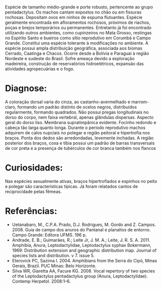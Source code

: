 ﻿Espécie de tamanho médio-grande e porte robusto, pertencente ao grupo pentadactylus. Os machos cantam expostos no chão ou em fissuras rochosas. Depositam ovos em ninhos de espuma flutuantes. Espécie geralmente encontrada em afloramentos rochosos, próximos de riachos, poças e brejos temporários ou permanentes. Entretanto já foi encontrado utilizando outros ambientes, como cupinzeiros no Mata Grosso, restingas no Espírito Santo e bueiros como sítio reprodutivo em Corumbá e Campo Grande. Constitui uma espécie tolerante à modificações no ambiente.
A espécie possui ampla distribuição geográfica, associada aos biomas Cerrado, Caatinga e Chacos. Ocorre desde a Bolívia e Paraguai à região Nordeste e sudeste do Brasil. Sofre ameaça devido a exploração madeireira, construção de reservatórios hidroelétricos, expansão das atividades agropecuárias e o fogo.


# Diagnose:
A coloração dorsal varia do cinza, ao castanho-avermelhado e marrom-claro, formando um padrão distinto de ocelos negros, distribuídos regularmente, formando quadrados. Não possui pregas longitudinais no dorso do corpo, nem faixa vertebral, apenas glândulas dispersas. Aspecto geral do dorso liso. Membrana supratimpânica evidente. Focinho redondo e cabeça tão larga quanto longa. Durante o período reprodutivo machos adquirem de calos nupciais no polegar e região peitoral e hipertrofia nos braços. Ponta dos dedos são arredondadas, levemente inchadas. A região posterior dos braços, coxa e tíbia possui um padrão de barras transversais de cor preta e a presença de tubérculos de cor branca também nos flancos


# Curiosidades:
Nas espécies sexualmente ativas, braços hipertrofiados e espinhos no peito e polegar são características típicas.
Já foram relatados cantos de reciprocidade pelas fêmeas.


# Referências:
* Uetanabaro, M., C.P.A. Prado, D.J. Rodrigues, M. Gordo and Z. Campos. 2008. Guia de campo dos anuros do Pantanal e planaltos de entorno. Campo Grande: Editora UFMS. 196 p.
* Andrade, E. B.; Guimarães, R.; Leite Jr, J. M. A.; Leite, J. R. S. A. 2011. Amphibia, Anura, Leptodactylidae, Leptodactylus syphax Bokermann, 1969: Distribution extension and geographic distribution map. Journal of species lists and distribution. v 7. issue 5.
* Eterovick PC, Sazima I. 2004. Amphibians from the Serra do Cipó, Minas Gerais, Brazil. PUC Minas: Belo Horizonte.
* Silva WR, Giaretta AA, Facure KG. 2008. Vocal repertory of two species of the Leptodactylus pentadactylus group (Anura, Leptodactylidae). Contemp Herpetol. 2008:1–6.